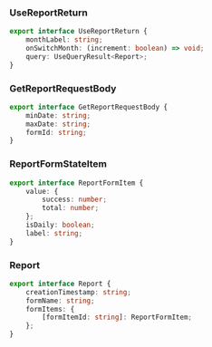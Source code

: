 ### UseReportReturn

```ts
export interface UseReportReturn {
	monthLabel: string;
	onSwitchMonth: (increment: boolean) => void;
	query: UseQueryResult<Report>;
}
```

### GetReportRequestBody

```ts
export interface GetReportRequestBody {
	minDate: string;
	maxDate: string;
	formId: string;
}
```

### ReportFormStateItem

```ts
export interface ReportFormItem {
	value: {
		success: number;
		total: number;
	};
	isDaily: boolean;
	label: string;
}
```

### Report

```ts
export interface Report {
	creationTimestamp: string;
	formName: string;
	formItems: {
		[formItemId: string]: ReportFormItem;
	};
}
```
